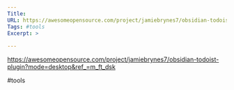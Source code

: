 ```yaml
---
Title: 
URL: https://awesomeopensource.com/project/jamiebrynes7/obsidian-todoist-plugin?mode=desktop&ref_=m_ft_dsk
Tags: #tools
Excerpt: >
    
---
```

https://awesomeopensource.com/project/jamiebrynes7/obsidian-todoist-plugin?mode=desktop&ref_=m_ft_dsk

#tools
